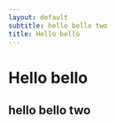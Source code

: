 ```yaml
---
layout: default
subtitle: hello bello two
title: Hello bello
---
```

# Hello bello
## hello bello two


